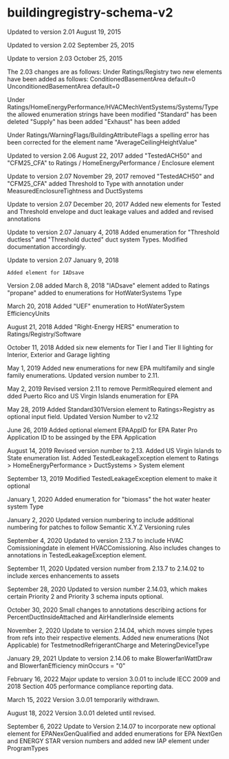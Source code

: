 # buildingregistry-schema-v2
Updated to version 2.01 August 19, 2015

Updated to version 2.02 September 25, 2015

Update to version 2.03 October 25, 2015

The 2.03 changes are as follows:
Under Ratings/Registry two new elements have been added as follows:
    ConditionedBasementArea default=0
    UnconditionedBasementArea default=0
    
Under Ratings/HomeEnergyPerformance/HVACMechVentSystems/Systems/Type the allowed enumeration strings have been modified
    "Standard" has been deleted
    "Supply" has been added
    "Exhaust" has been added
    
Under Ratings/WarningFlags/BuildingAttributeFlags a spelling error has been corrected for the element name
    "AverageCeilingHeightValue"
    
Updated to version 2.06 August 22, 2017
    added "TestedACH50" and "CFM25_CFA" to  Ratings / HomeEnergyPerformance / Enclosure element

Update to version 2.07 November 29, 2017
    removed "TestedACH50" and "CFM25_CFA"
    added Threshold to Type with annotation under MeasuredEnclosureTightness and DuctSystems
    
Update to version 2.07 December 20, 2017
    Added new elements for Tested and Threshold envelope and duct leakage values and 
    added and revised annotations
    
Update to version 2.07 January 4, 2018
    Added enumeration for "Threshold ductless" and "Threshold ducted" duct system Types. 
    Modified documentation accordingly.
    
Update to version 2.07 January 9, 2018


    Added element for IADsave 

Version 2.08 added March 8, 2018
    "IADsave" element added to Ratings
    "propane" added to enumerations for HotWaterSystems Type
    
March 20, 2018
    Added "UEF" enumeration to HotWaterSystem EfficiencyUnits
    
August 21, 2018
    Added "Right-Energy HERS" enumeration to Ratings/Registry/Software

October 11, 2018
    Added six new elements for Tier I and Tier II lighting for Interior, Exterior and Garage lighting
    
May 1, 2019
    Added new enumerations for new EPA multifamily and single family enumerations. Updated version number to 2.11.

May 2, 2019
    Revised version 2.11 to remove PermitRequired element and dded Puerto Rico and US Virgin Islands enumeration for EPA
    
May 28, 2019
    Added Standard301Version element to Ratings>Registry as optional input field. Updated Version Number to v2.12
    
June 26, 2019
    Added optional element EPAAppID for EPA Rater Pro Application ID to be assinged by the EPA Application

August 14, 2019
    Revised version number to 2.13. Added US Virgin Islands to State enumeration list. Added TestedLeakageException element to Ratings > HomeEnergyPerformance > DuctSystems > System element
    
September 13, 2019
    Modified TestedLeakageException element to make it optional
       
January 1, 2020
    Added enumeration for "biomass" the hot water heater system Type

January 2, 2020
    Updated version numbering to include additional numbering for patches to follow Semantic X.Y.Z Versioning rules
    
September 4, 2020
    Updated to version 2.13.7 to include HVAC Comissioningdate in element HVACComissioning. Also includes changes to annotations in TestedLeakageException element.

September 11, 2020
    Updated version number from 2.13.7 to 2.14.02 to include xerces enhancements to assets

September 28, 2020
    Updated to version number 2.14.03, which makes certain Priority 2 and Priority 3 schema inputs optional.

October 30, 2020
    Small changes to annotations describing actions for PercentDuctInsideAttached and AirHandlerInside elements

November 2, 2020
    Update to version 2.14.04, which moves simple types from refs into their respective elements.
    Added new enumerations (Not Applicable) for TestmetnodRefrigerantCharge and MeteringDeviceType
    
January 29, 2021
    Update to version 2.14.06 to make BlowerfanWattDraw and BlowerfanEfficiency minOccurs = "0"
    
February 16, 2022
    Major update to version 3.0.01 to include IECC 2009 and 2018 Section 405 performance compliance reporting data.
    
March 15, 2022
    Version 3.0.01 temporarily withdrawn.
    
August 18, 2022
    Version 3.0.01 deleted until revised.
    
September 6, 2022
    Update to Version 2.14.07 to incorporate new optional element for EPANexGenQualified and added enumerations for EPA NextGen and ENERGY STAR version numbers and added new IAP element under ProgramTypes
    
    
